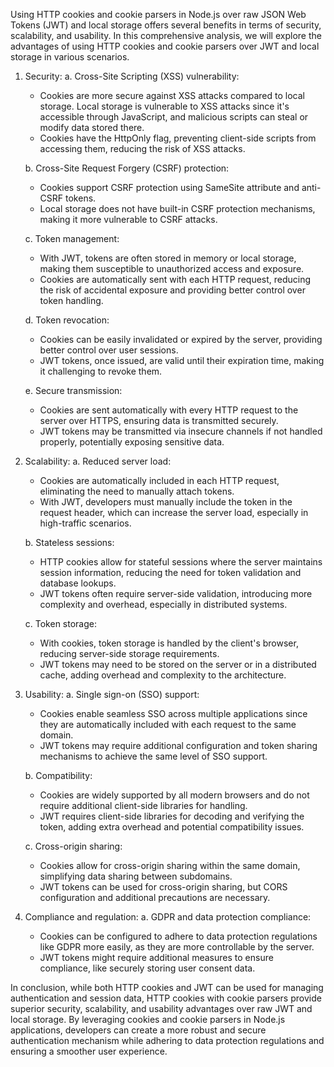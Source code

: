 Using HTTP cookies and cookie parsers in Node.js over raw JSON Web Tokens (JWT) and local storage offers several benefits in terms of security, scalability, and usability. In this comprehensive analysis, we will explore the advantages of using HTTP cookies and cookie parsers over JWT and local storage in various scenarios.

1. Security:
   a. Cross-Site Scripting (XSS) vulnerability:

   - Cookies are more secure against XSS attacks compared to local storage. Local storage is vulnerable to XSS attacks since it's accessible through JavaScript, and malicious scripts can steal or modify data stored there.
   - Cookies have the HttpOnly flag, preventing client-side scripts from accessing them, reducing the risk of XSS attacks.

   b. Cross-Site Request Forgery (CSRF) protection:

   - Cookies support CSRF protection using SameSite attribute and anti-CSRF tokens.
   - Local storage does not have built-in CSRF protection mechanisms, making it more vulnerable to CSRF attacks.

   c. Token management:

   - With JWT, tokens are often stored in memory or local storage, making them susceptible to unauthorized access and exposure.
   - Cookies are automatically sent with each HTTP request, reducing the risk of accidental exposure and providing better control over token handling.

   d. Token revocation:

   - Cookies can be easily invalidated or expired by the server, providing better control over user sessions.
   - JWT tokens, once issued, are valid until their expiration time, making it challenging to revoke them.

   e. Secure transmission:

   - Cookies are sent automatically with every HTTP request to the server over HTTPS, ensuring data is transmitted securely.
   - JWT tokens may be transmitted via insecure channels if not handled properly, potentially exposing sensitive data.

2. Scalability:
   a. Reduced server load:

   - Cookies are automatically included in each HTTP request, eliminating the need to manually attach tokens.
   - With JWT, developers must manually include the token in the request header, which can increase the server load, especially in high-traffic scenarios.

   b. Stateless sessions:

   - HTTP cookies allow for stateful sessions where the server maintains session information, reducing the need for token validation and database lookups.
   - JWT tokens often require server-side validation, introducing more complexity and overhead, especially in distributed systems.

   c. Token storage:

   - With cookies, token storage is handled by the client's browser, reducing server-side storage requirements.
   - JWT tokens may need to be stored on the server or in a distributed cache, adding overhead and complexity to the architecture.

3. Usability:
   a. Single sign-on (SSO) support:

   - Cookies enable seamless SSO across multiple applications since they are automatically included with each request to the same domain.
   - JWT tokens may require additional configuration and token sharing mechanisms to achieve the same level of SSO support.

   b. Compatibility:

   - Cookies are widely supported by all modern browsers and do not require additional client-side libraries for handling.
   - JWT requires client-side libraries for decoding and verifying the token, adding extra overhead and potential compatibility issues.

   c. Cross-origin sharing:

   - Cookies allow for cross-origin sharing within the same domain, simplifying data sharing between subdomains.
   - JWT tokens can be used for cross-origin sharing, but CORS configuration and additional precautions are necessary.

4. Compliance and regulation:
   a. GDPR and data protection compliance:
   - Cookies can be configured to adhere to data protection regulations like GDPR more easily, as they are more controllable by the server.
   - JWT tokens might require additional measures to ensure compliance, like securely storing user consent data.

In conclusion, while both HTTP cookies and JWT can be used for managing authentication and session data, HTTP cookies with cookie parsers provide superior security, scalability, and usability advantages over raw JWT and local storage. By leveraging cookies and cookie parsers in Node.js applications, developers can create a more robust and secure authentication mechanism while adhering to data protection regulations and ensuring a smoother user experience.
